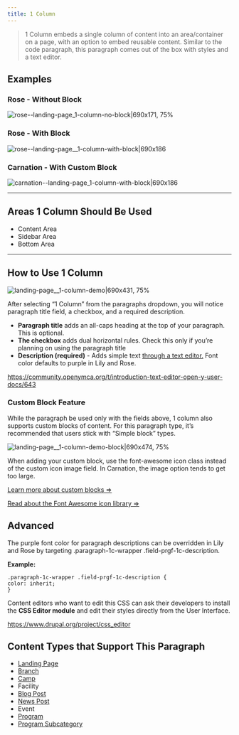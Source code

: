 ```yaml
---
title: 1 Column
---
```



> 1 Column embeds a single column of content into an area/container on a page, with an option to embed reusable content. Similar to the code paragraph, this paragraph comes out of the box with styles and a text editor.

## Examples
### Rose - Without Block

![rose--landing-page_1-column-no-block|690x171, 75%](upload://19gwcxdsp4g4PHXFDDGHeW1rZVy.png)
### Rose - With Block
![rose--landing-page__1-column-with-block|690x186](upload://2FCFow9jwiwvHOyG9k2XkerjNJ9.png)

### Carnation - With Custom Block
![carnation--landing-page_1-column-with-block|690x186](upload://jOGLkK7ItZy0i5pzFmUPBuMfkh3.png)

---

## Areas 1 Column Should Be Used

* Content Area
* Sidebar Area
* Bottom Area

---

## How to Use 1 Column

![landing-page__1-column-demo|690x431, 75%](upload://j3rf2kiL9RTWYhAjFl8gyBIypQt.gif)

After selecting “1 Column” from the paragraphs dropdown, you will notice paragraph title field, a checkbox, and a required description.

* **Paragraph title** adds an all-caps heading at the top of your paragraph. This is optional.
* **The checkbox** adds dual horizontal rules. Check this only if you’re planning on using the paragraph title
* **Description (required)** - Adds simple text [through a text editor.](https://community.openymca.org/t/introduction-text-editor-open-y-user-docs/643) Font color defaults to purple in Lily and Rose.

https://community.openymca.org/t/introduction-text-editor-open-y-user-docs/643

### Custom Block Feature

While the paragraph be used only with the fields above, 1 column also supports custom blocks of content. For this paragraph type, it’s recommended that users stick with “Simple block” types.

![landing-page__1-column-demo-block|690x474, 75%](upload://8ztiCyU8UuDvYi6E3SjEthQEFQ.gif)

When adding your custom block, use the font-awesome icon class instead of the custom icon image field. In Carnation, the image option tends to get too large.

[Learn more about custom blocks ⇒](https://community.openymca.org/t/blocks-website-structure-open-y-user-docs/733)

[Read about the Font Awesome icon library ⇒](https://fontawesome.com/cheatsheet?from=io)

## Advanced

The purple font color for paragraph descriptions can be overridden in Lily and Rose by targeting .paragraph-1c-wrapper .field-prgf-1c-description.

**Example:**

    .paragraph-1c-wrapper .field-prgf-1c-description {
    color: inherit;
    }

Content editors who want to edit this CSS can ask their developers to install the **CSS Editor module** and edit their styles directly from the User Interface.

https://www.drupal.org/project/css_editor

## Content Types that Support This Paragraph

* [Landing Page](../content-types/landing-page.md)
* [Branch](../content-types/branch.md)
* [Camp](../content-types/camp.md)
* Facility
* [Blog Post](../content-types/blog-post.md)
* [News Post](../content-types/news-post.md)
* Event
* [Program](../content-types/program.md)
* [Program Subcategory](../content-types/program-subcategory.md)